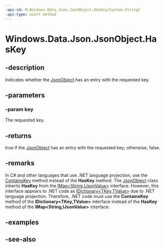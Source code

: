 ```yaml
---
-api-id: M:Windows.Data.Json.JsonObject.HasKey(System.String)
-api-type: winrt method
---
```


<!-- Method syntax
public bool HasKey(System.String key)
-->

# Windows.Data.Json.JsonObject.HasKey

## -description
Indicates whether the [JsonObject](jsonobject.md) has an entry with the requested key.

## -parameters
### -param key
The requested key.

## -returns
true if the [JsonObject](jsonobject.md) has an entry with the requested key; otherwise, false.

## -remarks

In C# and other languages that use .NET language projection, use the [ContainsKey](https://docs.microsoft.com/dotnet/api/system.collections.generic.idictionary-2.containskey) method instead of the **HasKey** method. The [JsonObject](jsonobject.md) class inherits **HasKey** from the [IMap&lt;String,IJsonValue&gt;](../windows.foundation.collections/imap_2.md) interface. However, this interface appears to .NET code as [IDictionary&lt;TKey,TValue&gt;](https://docs.microsoft.com/dotnet/api/system.collections.generic.idictionary-2) due to .NET language projection. Therefore, .NET code must use the **ContainsKey** method of the **IDictionary<TKey,TValue>** interface instead of the **HasKey** method of the **IMap<String,IJsonValue>** interface.

## -examples

## -see-also
